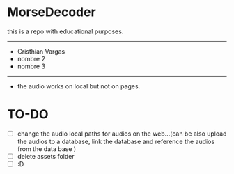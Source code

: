 # MorseDecoder
this is a repo with educational purposes. 
______________________________________________

  - Cristhian Vargas
  - nombre 2
  - nombre 3
 
_______________________________________________

- the audio works on local but not on pages.

# TO-DO
  - [ ] change the audio local paths for audios on the web...(can be also upload the audios to a database, link the database and reference the audios from the data base )
  - [ ] delete assets folder
  - [ ] :D
